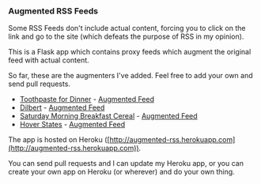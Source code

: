 ### Augmented RSS Feeds

Some RSS Feeds don't include actual content, forcing you to click on the link and go to the site (which defeats the purpose of RSS in my opinion).

This is a Flask app which contains proxy feeds which augment the original feed with actual content.

So far, these are the augmenters I've added. Feel free to add your own and send pull requests.

- [Toothpaste for Dinner](http://www.toothpastefordinner.com/) - [Augmented Feed](http://augmented-rss.herokuapp.com/feed/tpfd)
- [Dilbert](http://www.dilbert.com/) - [Augmented Feed](http://augmented-rss.herokuapp.com/feed/dilbert)
- [Saturday Morning Breakfast Cereal](http://www.smbc-comics.com/) - [Augmented Feed](http://augmented-rss.herokuapp.com/feed/smbc)
- [Hover States](http://hoverstat.es/) - [Augmented Feed](http://augmented-rss.herokuapp.com/feed/hover-states)


The app is hosted on Heroku ([http://augmented-rss.herokuapp.com](http://augmented-rss.herokuapp.com)).

You can send pull requests and I can update my Heroku app, or you can create your own app on Heroku (or wherever) and do your own thing.
